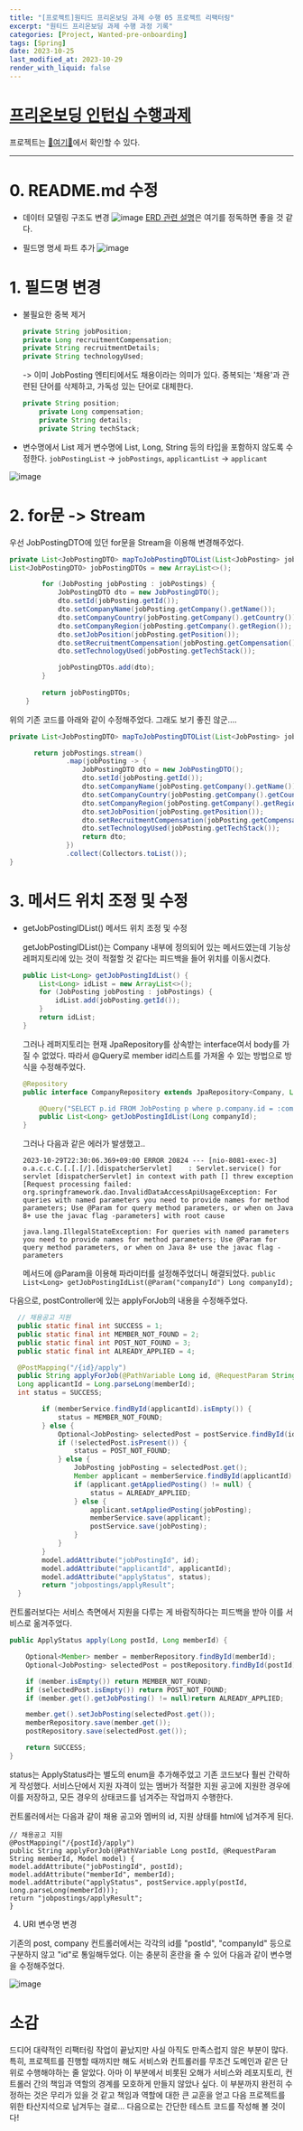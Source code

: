 ```yaml
---
title: "[프로젝트]원티드 프리온보딩 과제 수행 05 프로젝트 리팩터링"
excerpt: "원티드 프리온보딩 과제 수행 과정 기록"
categories: [Project, Wanted-pre-onboarding]
tags: [Spring]
date: 2023-10-25
last_modified_at: 2023-10-29
render_with_liquid: false
---
```

# [프리온보딩 인턴십 수행과제](https://bow-hair-db3.notion.site/1850bca26fda4e0ca1410df270c03409)

프로젝트는 [🚀여기🚀](https://github.com/yeondori/wanted-pre-onboarding-backend)에서 확인할 수 있다.

-------------
# 0. README.md 수정

- 데이터 모델링 구조도 변경
  ![image](https://github.com/yeondori/yeondori.github.io/assets/93027942/f1c10122-0b03-4e16-afe1-c911a4e3611c)
  [ERD 관련 설명](https://inpa.tistory.com/entry/DB-%F0%9F%93%9A-%EB%8D%B0%EC%9D%B4%ED%84%B0-%EB%AA%A8%EB%8D%B8%EB%A7%81-1N-%EA%B4%80%EA%B3%84-%F0%9F%93%88-ERD-%EB%8B%A4%EC%9D%B4%EC%96%B4%EA%B7%B8%EB%9E%A8#erd_entity_relationship_diagram_%EA%B7%B8%EB%A6%AC%EA%B8%B0)은 여기를 정독하면 좋을 것 같다.


- 필드명 명세 파트 추가
  ![image](https://github.com/yeondori/yeondori.github.io/assets/93027942/7e661b6c-6693-4c68-80e0-2dd3d3c94718)


# 1. 필드명 변경 

- 불필요한 중복 제거 
    ```java
    private String jobPosition;
    private Long recruitmentCompensation;
    private String recruitmentDetails;
    private String technologyUsed;
    ```
    -> 이미 JobPosting 엔티티에서도 채용이라는 의미가 있다. 중복되는 '채용'과 관련된 단어를 삭제하고, 가독성 있는 단어로 대체한다. 
    ```java
    private String position;
        private Long compensation;
        private String details;
        private String techStack;
    ```

- 변수명에서 List 제거
  변수명에 List, Long, String 등의 타입을 포함하지 않도록 수정한다.
  `jobPostingList` -> `jobPostings`, `applicantList` -> `applicant`

![image](https://github.com/yeondori/wanted-pre-onboarding-backend/assets/93027942/e0e2220b-ac70-41c3-98e6-548186654279)

# 2. for문 -> Stream

우선 JobPostingDTO에 있던 for문을 Stream을 이용해 변경해주었다.

  ```java
  private List<JobPostingDTO> mapToJobPostingDTOList(List<JobPosting> jobPostings) {
  List<JobPostingDTO> jobPostingDTOs = new ArrayList<>();
  
          for (JobPosting jobPosting : jobPostings) {
              JobPostingDTO dto = new JobPostingDTO();
              dto.setId(jobPosting.getId());
              dto.setCompanyName(jobPosting.getCompany().getName());
              dto.setCompanyCountry(jobPosting.getCompany().getCountry());
              dto.setCompanyRegion(jobPosting.getCompany().getRegion());
              dto.setJobPosition(jobPosting.getPosition());
              dto.setRecruitmentCompensation(jobPosting.getCompensation());
              dto.setTechnologyUsed(jobPosting.getTechStack());
  
              jobPostingDTOs.add(dto);
          }
          
          return jobPostingDTOs;
      }
  ```
  위의 기존 코드를 아래와 같이 수정해주었다. 그래도 보기 좋진 않군.... 
  ```java
  private List<JobPostingDTO> mapToJobPostingDTOList(List<JobPosting> jobPostings) {
  
        return jobPostings.stream()
                .map(jobPosting -> {
                    JobPostingDTO dto = new JobPostingDTO();
                    dto.setId(jobPosting.getId());
                    dto.setCompanyName(jobPosting.getCompany().getName());
                    dto.setCompanyCountry(jobPosting.getCompany().getCountry());
                    dto.setCompanyRegion(jobPosting.getCompany().getRegion());
                    dto.setJobPosition(jobPosting.getPosition());
                    dto.setRecruitmentCompensation(jobPosting.getCompensation());
                    dto.setTechnologyUsed(jobPosting.getTechStack());
                    return dto;
                })
                .collect(Collectors.toList());
  }
  ```
# 3. 메서드 위치 조정 및 수정
- getJobPostingIDList() 메서드 위치 조정 및 수정 

  getJobPostingIDList()는 Company 내부에 정의되어 있는 메서드였는데 기능상 레퍼지토리에 있는 것이 적절할 것 같다는 피드백을 들어 위치를 이동시켰다. 
    ```java
    public List<Long> getJobPostingIdList() {
        List<Long> idList = new ArrayList<>();
        for (JobPosting jobPosting : jobPostings) {
            idList.add(jobPosting.getId());
        }
        return idList;
    }
    ```
  그러나 레퍼지토리는 현재 JpaRepository를 상속받는 interface여서 body를 가질 수 없었다. 
  따라서 @Query로 member id리스트를 가져올 수 있는 방법으로 방식을 수정해주었다.
  ```java
  @Repository
  public interface CompanyRepository extends JpaRepository<Company, Long> {
  
      @Query("SELECT p.id FROM JobPosting p where p.company.id = :companyId")
      public List<Long> getJobPostingIdList(Long companyId);
  }
  ```
  그러나 다음과 같은 에러가 발생했고..
  ```
  2023-10-29T22:30:06.369+09:00 ERROR 20824 --- [nio-8081-exec-3] o.a.c.c.C.[.[.[/].[dispatcherServlet]    : Servlet.service() for servlet [dispatcherServlet] in context with path [] threw exception [Request processing failed: org.springframework.dao.InvalidDataAccessApiUsageException: For queries with named parameters you need to provide names for method parameters; Use @Param for query method parameters, or when on Java 8+ use the javac flag -parameters] with root cause

  java.lang.IllegalStateException: For queries with named parameters you need to provide names for method parameters; Use @Param for query method parameters, or when on Java 8+ use the javac flag -parameters
  ```
  메서드에 @Param을 이용해 파라미터를 설정해주었더니 해결되었다.
  `public List<Long> getJobPostingIdList(@Param("companyId") Long companyId);` 

다음으로, postController에 있는 applyForJob의 내용을 수정해주었다.

```java
  // 채용공고 지원
  public static final int SUCCESS = 1;
  public static final int MEMBER_NOT_FOUND = 2;
  public static final int POST_NOT_FOUND = 3;
  public static final int ALREADY_APPLIED = 4;

  @PostMapping("/{id}/apply")
  public String applyForJob(@PathVariable Long id, @RequestParam String memberId, Model model) {
  Long applicantId = Long.parseLong(memberId);
  int status = SUCCESS;

        if (memberService.findById(applicantId).isEmpty()) {
            status = MEMBER_NOT_FOUND;
        } else {
            Optional<JobPosting> selectedPost = postService.findById(id);
            if (!selectedPost.isPresent()) {
                status = POST_NOT_FOUND;
            } else {
                JobPosting jobPosting = selectedPost.get();
                Member applicant = memberService.findById(applicantId).get();
                if (applicant.getAppliedPosting() != null) {
                    status = ALREADY_APPLIED;
                } else {
                    applicant.setAppliedPosting(jobPosting);
                    memberService.save(applicant);
                    postService.save(jobPosting);
                }
            }
        }
        model.addAttribute("jobPostingId", id);
        model.addAttribute("applicantId", applicantId);
        model.addAttribute("applyStatus", status);
        return "jobpostings/applyResult";
  }
```

컨트롤러보다는 서비스 측면에서 지원을 다루는 게 바람직하다는 피드백을 받아 이를 서비스로 옮겨주었다.

```java
public ApplyStatus apply(Long postId, Long memberId) {

    Optional<Member> member = memberRepository.findById(memberId);
    Optional<JobPosting> selectedPost = postRepository.findById(postId);

    if (member.isEmpty()) return MEMBER_NOT_FOUND;
    if (selectedPost.isEmpty()) return POST_NOT_FOUND;
    if (member.get().getJobPosting() != null)return ALREADY_APPLIED;

    member.get().setJobPosting(selectedPost.get());
    memberRepository.save(member.get());
    postRepository.save(selectedPost.get());

    return SUCCESS;
}
```

status는 ApplyStatus라는 별도의 enum을 추가해주었고 기존 코드보다 훨씬 간략하게 작성했다.
서비스단에서 지원 자격이 있는 멤버가 적절한 지원 공고에 지원한 경우에 이를 저장하고, 모든 경우의 상태코드를 넘겨주는 작업까지 수행한다.

컨트롤러에서는 다음과 같이 채용 공고와 멤버의 id, 지원 상태를 html에 넘겨주게 된다.
```
// 채용공고 지원
@PostMapping("/{postId}/apply")
public String applyForJob(@PathVariable Long postId, @RequestParam String memberId, Model model) {
model.addAttribute("jobPostingId", postId);
model.addAttribute("memberId", memberId);
model.addAttribute("applyStatus", postService.apply(postId, Long.parseLong(memberId)));
return "jobpostings/applyResult";
}
```

4. URI 변수명 변경

기존의 post, company 컨트롤러에서는 각각의 id를 "postId", "companyId" 등으로 구분하지 않고 "id"로 통일해두었다.
이는 충분히 혼란을 줄 수 있어 다음과 같이 변수명을 수정해주었다.

![image](https://github.com/yeondori/yeondori.github.io/assets/93027942/cabc6807-2640-408e-987c-986f01e4bca5)

# 소감

드디어 대략적인 리팩터링 작업이 끝났지만 사실 아직도 만족스럽지 않은 부분이 많다.
특히, 프로젝트를 진행할 때까지만 해도 서비스와 컨트롤러를 무조건 도메인과 같은 단위로 수행해야하는 줄 알았다.
아마 이 부분에서 비롯된 오해가 서비스와 레포지토리, 컨트롤러 간의 책임과 역할의 경계를 모호하게 만들지 않았나 싶다.
이 부분까지 완전히 수정하는 것은 무리가 있을 것 같고 책임과 역할에 대한 큰 교훈을 얻고 다음 프로젝트를 위한 타산지석으로 남겨두는 걸로...
다음으로는 간단한 테스트 코드를 작성해 볼 것이다!
